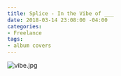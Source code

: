 ```yaml
---
title: Splice - In the Vibe of ___
date: 2018-03-14 23:08:00 -04:00
categories:
- Freelance
tags:
- album covers
---
```


![vibe.jpg](/uploads/vibe.jpg)